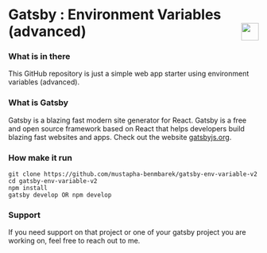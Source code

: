# Gatsby : Environment Variables (advanced) <img valign="bottom" align="right" height="35px" widht="35px" src="https://www.gatsbyjs.org/gatsby-monogram.svg" />

### What is in there
This GitHub repository is just a simple web app starter using environment variables (advanced).


### What is Gatsby
Gatsby is a blazing fast modern site generator for React. Gatsby is a free and open source framework based on React that helps developers build blazing fast websites and apps. Check out the website [gatsbyjs.org](https://gatsbyjs.org).


### How make it run
```
git clone https://github.com/mustapha-benmbarek/gatsby-env-variable-v2
cd gatsby-env-variable-v2
npm install 
gatsby develop OR npm develop
```

### Support
If you need support on that project or one of your gatsby project you are working on, feel free to reach out to me.
